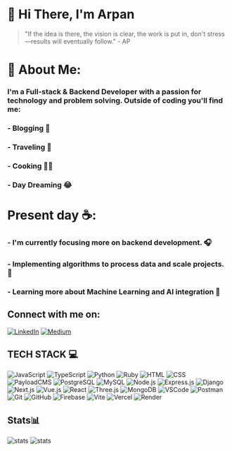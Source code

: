 # 👋 Hi There, I'm Arpan
> "If the idea is there, the vision is clear, the work is put in, don't stress—results will eventually follow." - AP

# 🌳 About Me:
### I'm a Full-stack & Backend Developer with a passion for technology and problem solving. Outside of coding you'll find me:
### - Blogging  📝
### - Traveling  🚙
### - Cooking  🧑‍🍳 
### - Day Dreaming 😂

# Present day ☕️: 
### - I'm currently focusing more on backend development. 🎧
### - Implementing algorithms to process data and scale projects. 🧩
### - Learning more about Machine Learning and AI integration 🌱

## Connect with me on: 
[![LinkedIn](https://img.shields.io/badge/LinkedIn-0A66C2.svg?style=for-the-badge&logo=LinkedIn&logoColor=white)](https://www.linkedin.com/in/arpan-p/)
[![Medium](https://img.shields.io/badge/Medium-000000.svg?style=for-the-badge&logo=Medium&logoColor=white)](https://medium.com/@arpan.p.se)


## TECH STACK 💻
![JavaScript](https://img.shields.io/badge/JavaScript-F7DF1E.svg?style=for-the-badge&logo=JavaScript&logoColor=black)
![TypeScript](https://img.shields.io/badge/TypeScript-3178C6.svg?style=for-the-badge&logo=TypeScript&logoColor=white)
![Python](https://img.shields.io/badge/Python-3776AB.svg?style=for-the-badge&logo=Python&logoColor=white)
![Ruby](https://img.shields.io/badge/Ruby-CC342D.svg?style=for-the-badge&logo=Ruby&logoColor=white)
![HTML](https://img.shields.io/badge/HTML5-E34F26.svg?style=for-the-badge&logo=HTML5&logoColor=white)
![CSS](https://img.shields.io/badge/CSS3-1572B6.svg?style=for-the-badge&logo=CSS3&logoColor=white)
![PayloadCMS](https://img.shields.io/badge/Payload%20CMS-000000.svg?style=for-the-badge&logo=Payload-CMS&logoColor=white)
![PostgreSQL](https://img.shields.io/badge/PostgreSQL-4169E1.svg?style=for-the-badge&logo=PostgreSQL&logoColor=white)
![MySQL](https://img.shields.io/badge/MySQL-4479A1.svg?style=for-the-badge&logo=MySQL&logoColor=white)
![Node.js](https://img.shields.io/badge/Node.js-339933.svg?style=for-the-badge&logo=nodedotjs&logoColor=white)
![Express.js](https://img.shields.io/badge/Express-000000.svg?style=for-the-badge&logo=Express&logoColor=white)
![Django](https://img.shields.io/badge/Django-092E20.svg?style=for-the-badge&logo=Django&logoColor=white)
![Next.js](https://img.shields.io/badge/Next.js-000000.svg?style=for-the-badge&logo=nextdotjs&logoColor=white)
![Vue.js](https://img.shields.io/badge/Vue.js-4FC08D.svg?style=for-the-badge&logo=vuedotjs&logoColor=white)
![React](https://img.shields.io/badge/React-61DAFB.svg?style=for-the-badge&logo=React&logoColor=black)
![Three.js](https://img.shields.io/badge/-Three.js-000000?style=flat&logo=three.js&logoColor=white)
![MongoDB](https://img.shields.io/badge/MongoDB-47A248.svg?style=for-the-badge&logo=MongoDB&logoColor=white)
![VSCode](https://img.shields.io/badge/Visual%20Studio%20Code-007ACC.svg?style=for-the-badge&logo=Visual-Studio-Code&logoColor=white)
![Postman](https://img.shields.io/badge/Postman-FF6C37.svg?style=for-the-badge&logo=Postman&logoColor=white)
![Git](https://img.shields.io/badge/Git-F05032.svg?style=for-the-badge&logo=Git&logoColor=white)
![GitHub](https://img.shields.io/badge/GitHub-181717.svg?style=for-the-badge&logo=GitHub&logoColor=white)
![Firebase](https://img.shields.io/badge/Firebase-FFCA28.svg?style=for-the-badge&logo=Firebase&logoColor=black)
![Vite](https://img.shields.io/badge/Vite-646CFF.svg?style=for-the-badge&logo=Vite&logoColor=white)
![Vercel](https://img.shields.io/badge/Vercel-000000.svg?style=for-the-badge&logo=Vercel&logoColor=white)
![Render](https://img.shields.io/badge/Render-46E3B7.svg?style=for-the-badge&logo=Render&logoColor=white)

## Stats📊
![stats](http://github-profile-summary-cards.vercel.app/api/cards/most-commit-language?username=apatel-ai&theme=dark)
![stats](http://github-profile-summary-cards.vercel.app/api/cards/stats?username=apatel-ai&theme=dark)





